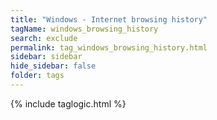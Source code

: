 ```yaml
---
title: "Windows - Internet browsing history"
tagName: windows_browsing_history
search: exclude
permalink: tag_windows_browsing_history.html
sidebar: sidebar
hide_sidebar: false
folder: tags
---
```


{% include taglogic.html %}
